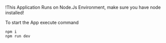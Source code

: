 !This Application Runs on Node.Js Environment, make sure you have node installed!

To start the App execute command 
    
    npm i 
    npm run dev